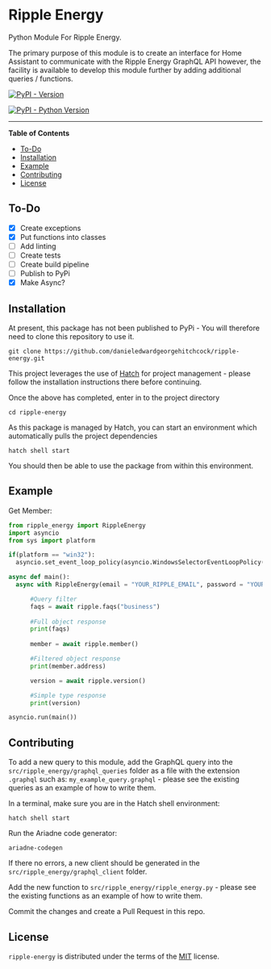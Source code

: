 # Ripple Energy

Python Module For Ripple Energy.

The primary purpose of this module is to create an interface for Home Assistant to communicate with the Ripple Energy GraphQL API however, the facility is available to develop this module further by adding additional queries / functions.

[![PyPI - Version](https://img.shields.io/pypi/v/ripple-energy.svg)](https://pypi.org/project/ripple-energy)

[![PyPI - Python Version](https://img.shields.io/pypi/pyversions/ripple-energy.svg)](https://pypi.org/project/ripple-energy)

-----

**Table of Contents**

 - [To-Do](#to-do)  
 - [Installation](#installation)
 - [Example](#example)
 - [Contributing](#contributing)
 - [License](#license)

## To-Do

 - [x] Create exceptions
 - [x] Put functions into classes
 - [ ] Add linting
 - [ ] Create tests
 - [ ] Create build pipeline 
 - [ ] Publish to PyPi 
 - [x] Make Async?

## Installation

At present, this package has not been published to PyPi - You will therefore need to clone this repository to use it.  

```console
git clone https://github.com/danieledwardgeorgehitchcock/ripple-energy.git
```
This project leverages the use of [Hatch](https://hatch.pypa.io/latest/) for project management - please follow the installation instructions there before continuing.

Once the above has completed, enter in to the project directory

```console
cd ripple-energy
```
As this package is managed by Hatch, you can start an environment which automatically pulls the project dependencies
  
```console
hatch shell start
```

You should then be able to use the package from within this environment.

## Example

Get Member:
  ```python
from ripple_energy import RippleEnergy
import asyncio
from sys import platform

if(platform == "win32"):
    asyncio.set_event_loop_policy(asyncio.WindowsSelectorEventLoopPolicy()) #Avoid event loop selector policy error in Windows 

async def main():
    async with RippleEnergy(email = "YOUR_RIPPLE_EMAIL", password = "YOUR_RIPPLE_PASSWORD") as ripple:

        #Query filter
        faqs = await ripple.faqs("business")
        
        #Full object response
        print(faqs)
        
        member = await ripple.member()

        #Filtered object response
        print(member.address)

        version = await ripple.version()

        #Simple type response
        print(version)

asyncio.run(main())
```

## Contributing

To add a new query to this module, add the GraphQL query into the `src/ripple_energy/graphql_queries` folder as a file with the extension `.graphql` such as: `my_example_query.graphql` - please see the existing queries as an example of how to write them.

In a terminal, make sure you are in the Hatch shell environment:

```console
hatch shell start
```

Run the Ariadne code generator:

```console
ariadne-codegen
```

If there no errors, a new client should be generated in the `src/ripple_energy/graphql_client` folder.

Add the new function to `src/ripple_energy/ripple_energy.py` - please see the existing functions as an example of how to write them.

Commit the changes and create a Pull Request in this repo.

## License

`ripple-energy` is distributed under the terms of the [MIT](https://spdx.org/licenses/MIT.html) license.